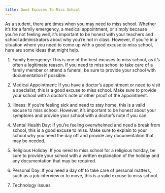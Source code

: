 ```yaml
---
title: Good Excuses To Miss School
---
```


As a student, there are times when you may need to miss school. Whether it’s for a family emergency, a medical appointment, or simply because you’re not feeling well, it’s important to be honest with your teachers and school administrators about why you’re not in class. However, if you’re in a situation where you need to come up with a good excuse to miss school, here are some ideas that might help.

1. Family Emergency: This is one of the best excuses to miss school, as it’s often a legitimate reason. If you need to miss school to take care of a family member or attend a funeral, be sure to provide your school with documentation if possible.

2. Medical Appointment: If you have a doctor’s appointment or need to visit a specialist, this is a good excuse to miss school. Make sure to provide your school with a doctor’s note or other proof of the appointment.

3. Illness: If you’re feeling sick and need to stay home, this is a valid excuse to miss school. However, it’s important to be honest about your symptoms and provide your school with a doctor’s note if you can.

4. Mental Health Day: If you’re feeling overwhelmed and need a break from school, this is a good excuse to miss. Make sure to explain to your school why you need the day off and provide any documentation that may be needed.

5. Religious Holiday: If you need to miss school for a religious holiday, be sure to provide your school with a written explanation of the holiday and any documentation that may be required.

6. Personal Day: If you need a day off to take care of personal matters, such as a job interview or to move, this is a valid excuse to miss school.

7. Technology Issues